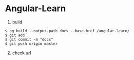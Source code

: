 # Angular-Learn

1. build

```shell
$ ng build --output-path docs --base-href /angular-learn/
$ git add .
$ git commit -m "docs"
$ git push origin master
```

2. check [url](https://frontend-gxg.github.io/angular-learn/)
